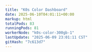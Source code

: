 ```yaml
---
title: "K0s Color Dashboard"
date: 2025-06-10T04:01:11+00:00
markup: html
totalPods: 83
runningPods: 81
workerNode: "k0s-color-300gb-1"
lastUpdate: "2025-06-09 23:01:11 CST"
gitHash: "7c613d7"
---
```


<!-- This content is dynamically updated by the DashboardUpdater Operator -->
<!-- The dashboard UI is rendered by Hugo templates and CSS/JS files -->
